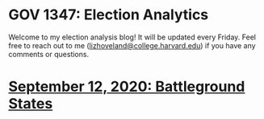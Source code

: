 # GOV 1347: Election Analytics
Welcome to my election analysis blog! It will be updated every Friday. Feel free to reach out to me (lizhoveland@college.harvard.edu) if you have any comments or questions.

# [September 12, 2020: Battleground States](posts/9-12_Blog_Post.md)

